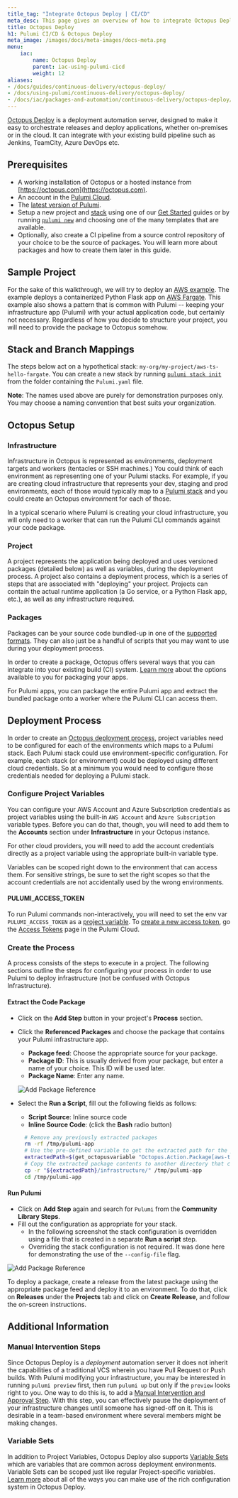 ```yaml
---
title_tag: "Integrate Octopus Deploy | CI/CD"
meta_desc: This page gives an overview of how to integrate Octopus Deploy with a Pulumi program.
title: Octopus Deploy
h1: Pulumi CI/CD & Octopus Deploy
meta_image: /images/docs/meta-images/docs-meta.png
menu:
    iac:
        name: Octopus Deploy
        parent: iac-using-pulumi-cicd
        weight: 12
aliases:
- /docs/guides/continuous-delivery/octopus-deploy/
- /docs/using-pulumi/continuous-delivery/octopus-deploy/
- /docs/iac/packages-and-automation/continuous-delivery/octopus-deploy/
---
```


[Octopus Deploy](https://octopus.com) is a deployment automation server, designed to make it easy to orchestrate releases and deploy applications, whether on-premises or in the cloud. It can integrate with your existing build pipeline such as Jenkins, TeamCity, Azure DevOps etc.

## Prerequisites

- A working installation of Octopus or a hosted instance from [https://octopus.com](https://octopus.com).
- An account in the [Pulumi Cloud](https://app.pulumi.com).
- The [latest version of Pulumi](/docs/install/).
- Setup a new project and [stack](/docs/concepts/stack/) using one of our [Get Started](/docs/get-started/) guides or by running [`pulumi new`](/docs/cli/commands/pulumi_new)
and choosing one of the many templates that are available.
- Optionally, also create a CI pipeline from a source control repository of your choice to be the source of packages. You will learn more about packages and how to create them later in this guide.

## Sample Project

For the sake of this walkthrough, we will try to deploy an [AWS example](https://github.com/pulumi/examples/tree/master/aws-ts-hello-fargate). The example deploys a containerized Python Flask app on [AWS Fargate](https://aws.amazon.com/fargate/). This example also shows a pattern that is common with Pulumi -- keeping your infrastructure app (Pulumi) with your actual application code, but certainly not necessary. Regardless of how you decide to structure your project, you will need to provide the package to Octopus somehow.

## Stack and Branch Mappings

The steps below act on a hypothetical stack: `my-org/my-project/aws-ts-hello-fargate`.
You can create a new stack by running [`pulumi stack init`](/docs/cli/commands/pulumi_stack_init) from the folder containing the `Pulumi.yaml` file.

**Note**: The names used above are purely for demonstration purposes only.
You may choose a naming convention that best suits your organization.

## Octopus Setup

### Infrastructure

Infrastructure in Octopus is represented as environments, deployment targets and workers (tentacles or SSH machines.) You could think of each environment as representing one of your Pulumi stacks. For example, if you are creating cloud infrastructure that represents your dev, staging and prod environments, each of those would typically map to a [Pulumi stack](/docs/concepts/stack/) and you could create an Octopus environment for each of those.

In a typical scenario where Pulumi is creating your cloud infrastructure, you will only need to a worker that can run the Pulumi CLI commands against your code package.

### Project

A project represents the application being deployed and uses versioned packages (detailed below) as well as variables, during the deployment process. A project also contains a deployment process, which is a series of steps that are associated with "deploying" your project. Projects can contain the actual runtime application (a Go service, or a Python Flask app, etc.), as well as any infrastructure required.

### Packages

Packages can be your source code bundled-up in one of the [supported formats](https://octopus.com/docs/packaging-applications#supported-formats). They can also just be a handful of scripts that you may want to use during your deployment process.

In order to create a package, Octopus offers several ways that you can integrate into your existing build (CI) system. [Learn more](https://octopus.com/docs/packaging-applications/create-packages) about the options available to you for packaging your apps.

For Pulumi apps, you can package the entire Pulumi app and extract the bundled package onto a worker where the Pulumi CLI can access them.

## Deployment Process

In order to create an [Octopus deployment process](https://octopus.com/docs/deployment-process), project variables need to be configured for each of the environments which maps to a Pulumi stack. Each Pulumi stack could use environment-specific configuration. For example, each stack (or environment) could be deployed using different cloud credentials. So at a minimum you would need to configure those credentials needed for deploying a Pulumi stack.

### Configure Project Variables

You can configure your AWS Account and Azure Subscription credentials as project variables using the built-in `AWS Account` and `Azure Subscription` variable types. Before you can do that, though, you will need to add them to the **Accounts** section under **Infrastructure** in your Octopus instance.

For other cloud providers, you will need to add the account credentials directly as a project variable using the appropriate built-in variable type.

Variables can be scoped right down to the environment that can access them. For sensitive strings, be sure to set the right scopes so that the account credentials are not accidentally used by the wrong environments.

#### PULUMI_ACCESS_TOKEN

To run Pulumi commands non-interactively, you will need to set the env var `PULUMI_ACCESS_TOKEN` as a [project variable](https://octopus.com/docs/deployment-process/variables). To [create a new access token](/docs/pulumi-cloud/accounts#access-tokens), go the [Access Tokens](https://app.pulumi.com/account/tokens) page in the Pulumi Cloud.

### Create the Process

A process consists of the steps to execute in a project. The following sections outline the steps for configuring your process in order to use Pulumi to deploy infrastructure (not be confused with Octopus Infrastructure).

#### Extract the Code Package

- Click on the **Add Step** button in your project's **Process** section.
- Click the **Referenced Packages** and choose the package that contains your Pulumi infrastructure app.
    - **Package feed**: Choose the appropriate source for your package.
    - **Package ID**: This is usually derived from your package, but enter a name of your choice. This ID will be used later.
    - **Package Name**: Enter any name.

  ![Add Package Reference](/images/docs/guides/continuous-delivery/octopus-deploy/package-reference.png)

- Select the **Run a Script**, fill out the following fields as follows:
    - **Script Source**: Inline source code
    - **Inline Source Code**: (click the **Bash** radio button)

    ```bash
      # Remove any previously extracted packages
      rm -rf /tmp/pulumi-app
      # Use the pre-defined variable to get the extracted path for the package.
      extractedPath=$(get_octopusvariable "Octopus.Action.Package[aws-typescript].ExtractedPath")
      # Copy the extracted package contents to another directory that can be accessed by other steps.
      cp -r "${extractedPath}/infrastructure/" /tmp/pulumi-app
      cd /tmp/pulumi-app
    ```

#### Run Pulumi

- Click on **Add Step** again and search for `Pulumi` from the **Community Library Steps**.
- Fill out the configuration as appropriate for your stack.
    - In the following screenshot the stack configuration is overridden using a file that is created in a separate **Run a script** step.
    - Overriding the stack configuration is not required. It was done here for demonstrating the use of the `--config-file` flag.

![Add Package Reference](/images/docs/guides/continuous-delivery/octopus-deploy/run-pulumi.png)

To deploy a package, create a release from the latest package using the appropriate package feed and deploy it to an environment.
To do that, click on **Releases** under the **Projects** tab and click on **Create Release**, and follow the on-screen instructions.

## Additional Information

### Manual Intervention Steps

Since Octopus Deploy is a _deployment_ automation server it does not inherit the capabilities of a traditional VCS wherein you have Pull Request or Push builds. With Pulumi modifying your infrastructure, you may be interested in running `pulumi preview` first, then run `pulumi up` but only if the `preview` looks right to you. One way to do this is, to add a [Manual Intervention and Approval Step](https://octopus.com/docs/deployment-process/steps/manual-intervention-and-approvals). With this step, you can effectively pause the deployment of your infrastructure changes until someone has signed-off on it. This is desirable in a team-based environment where several members might be making changes.

### Variable Sets

In addition to Project Variables, Octopus Deploy also supports [Variable Sets](https://octopus.com/docs/deployment-process/variables/library-variable-sets) which are variables that are common across deployment environments. Variable Sets can be scoped just like regular Project-specific variables. [Learn more](https://octopus.com/docs/deployment-process/variables) about all of the ways you can make use of the rich configuration system in Octopus Deploy.
